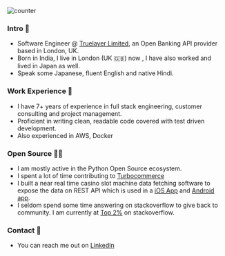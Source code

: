 ![counter](https://ens582o2g1aixgc.m.pipedream.net)

### Intro 👋 
- Software Engineer @ [Truelayer Limited](https://truelayer.com), an Open Banking API provider based in London, UK.
- Born in India, I live in London (UK 🇬🇧) now , I have also worked and lived in Japan as well. 
- Speak some Japanese, fluent English and native Hindi. 

### Work Experience 💪 
- I have 7+ years of experience in full stack engineering, customer consulting and project management.
- Proficient in writing clean, readable code covered with test driven development.
- Also experienced in AWS, Docker

### Open Source 👨‍💻 
- I am mostly active in the Python Open Source ecosystem.
- I spent a lot of time contributing to [Turbocommerce](https://github.com/ashdaily/turbocommerce)
- I built a near real time casino slot machine data fetching software to expose the data on REST API which is used in a [iOS App](https://tamakoshiapp.com/ios.downloads) and [Android app](https://tamakoshiapp.com/android.downloads).
- I seldom spend some time answering on stackoverflow to give back to community. I am currently at [Top 2%](https://stackoverflow.com/users/3753776/ash-singh) on stackoverflow.

### Contact 🤝
- You can reach me out on [LinkedIn](https://www.linkedin.com/in/ashisawesome/) 
